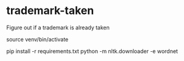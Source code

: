 # trademark-taken
Figure out if a trademark is already taken


source venv/bin/activate

pip install -r requirements.txt
python -m nltk.downloader -e wordnet
